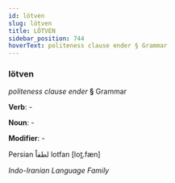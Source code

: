 ```yaml
---
id: lötven
slug: lötven
title: LÖTVEN
sidebar_position: 744
hoverText: politeness clause ender § Grammar
---
```


### lötven

*politeness clause ender* **§** Grammar

**Verb**: -

**Noun**: -

**Modifier**: -

Persian لطفاً lotfan [lot̪.fæn]

*Indo-Iranian Language Family*